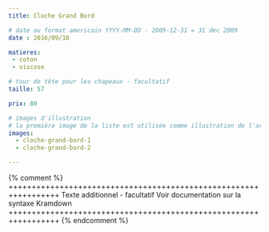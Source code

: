 ```yaml
---
title: Cloche Grand Bord

# date au format americain YYYY-MM-DD - 2009-12-31 = 31 dec 2009
date : 2016/09/10

matieres:
 - coton
 - viscose

# tour de tête pour les chapeaux - facultatif
taille: 57

prix: 80

# images d'illustration
# la première image de la liste est utilisée comme illustration de l'article dans les pages de listing.
images:
  - cloche-grand-bord-1
  - cloche-grand-bord-2

---
```

{% comment %} +++++++++++++++++++++++++++++++++++++++++++++++++++++++++++++++++
              Texte additionnel - facultatif
              Voir documentation sur la syntaxe Kramdown
+++++++++++++++++++++++++++++++++++++++++++++++++++++++++++++++++ {% endcomment %}
